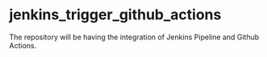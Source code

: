 # jenkins_trigger_github_actions
The repository will be having the integration of Jenkins Pipeline and Github Actions.
